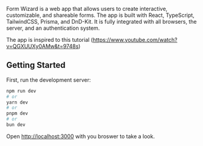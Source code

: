 Form Wizard is a web app that allows users to create interactive, customizable, and shareable forms. The app is built with React, TypeScript, TailwindCSS, Prisma, and DnD-Kit. It is fully integrated with all browsers, the server, and an authentication system.

The app is inspired to this tutorial (https://www.youtube.com/watch?v=QGXUUXy0AMw&t=9748s)

## Getting Started

First, run the development server:

```bash
npm run dev
# or
yarn dev
# or
pnpm dev
# or
bun dev
```

Open [http://localhost:3000](http://localhost:3000) with you broswer to take a look.

